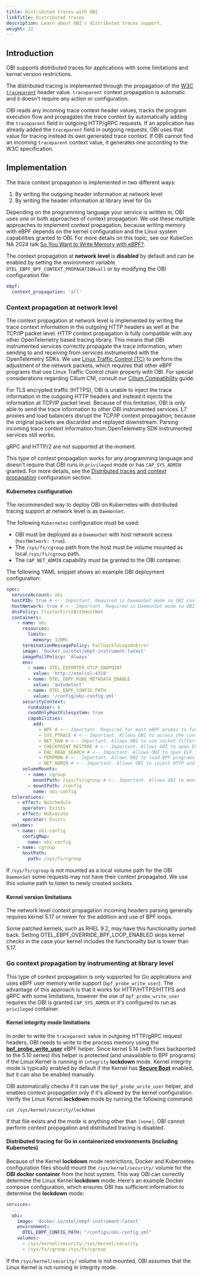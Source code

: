 ```yaml
---
title: Distributed traces with OBI
linkTitle: Distributed traces
description: Learn about OBI's distributed traces support.
weight: 22
---
```


## Introduction

OBI supports distributed traces for applications with some limitations and
kernel version restrictions.

The distributed tracing is implemented through the propagation of the
[W3C `traceparent`](https://www.w3.org/TR/trace-context/) header value.
`traceparent` context propagation is automatic and it doesn't require any action
or configuration.

OBI reads any incoming trace context header values, tracks the program execution
flow and propagates the trace context by automatically adding the `traceparent`
field in outgoing HTTP/gRPC requests. If an application has already added the
`traceparent` field in outgoing requests, OBI uses that value for tracing
instead its own generated trace context. If OBI cannot find an incoming
`traceparent` context value, it generates one according to the W3C
specification.

## Implementation

The trace context propagation is implemented in two different ways:

1. By writing the outgoing header information at network level
2. By writing the header information at library level for Go

Depending on the programming language your service is written in, OBI uses one
or both approaches of context propagation. We use these multiple approaches to
implement context propagation, because writing memory with eBPF depends on the
kernel configuration and the Linux system capabilities granted to OBI. For more
details on this topic, see our KubeCon NA 2024 talk
[So You Want to Write Memory with eBPF?](https://www.youtube.com/watch?v=TUiVX-44S9s).

The context propagation at **network level** is **disabled** by default and can
be enabled by setting the environment variable
`OTEL_EBPF_BPF_CONTEXT_PROPAGATION=all` or by modifying the OBI configuration
file:

```yaml
ebpf:
  context_propagation: 'all'
```

### Context propagation at network level

The context propagation at network level is implemented by writing the trace
context information in the outgoing HTTP headers as well at the TCP/IP packet
level. HTTP context propagation is fully compatible with any other OpenTelemetry
based tracing library. This means that OBI instrumented services correctly
propagate the trace information, when sending to and receiving from services
instrumented with the OpenTelemetry SDKs. We use
[Linux Traffic Control (TC)](<https://en.wikipedia.org/wiki/Tc_(Linux)>) to
perform the adjustment of the network packets, which requires that other eBPF
programs that use Linux Traffic Control chain properly with OBI. For special
considerations regarding Cilium CNI, consult our
[Cilium Compatibility](../cilium-compatibility/) guide.

For TLS encrypted traffic (HTTPS), OBI is unable to inject the trace information
in the outgoing HTTP headers and instead it injects the information at TCP/IP
packet level. Because of this limitation, OBI is only able to send the trace
information to other OBI instrumented services. L7 proxies and load balancers
disrupt the TCP/IP context propagation, because the original packets are
discarded and replayed downstream. Parsing incoming trace context information
from OpenTelemetry SDK instrumented services still works.

gRPC and HTTP/2 are not supported at the moment.

This type of context propagation works for any programming language and doesn't
require that OBI runs in `privileged` mode or has `CAP_SYS_ADMIN` granted. For
more details, see the
[Distributed traces and context propagation](../configure/metrics-traces-attributes/)
configuration section.

#### Kubernetes configuration

The recommended way to deploy OBI on Kubernetes with distributed tracing support
at network level is as `DaemonSet`.

The following `Kubernetes` configuration must be used:

- OBI must be deployed as a `DaemonSet` with host network access
  (`hostNetwork: true`).
- The `/sys/fs/cgroup` path from the host must be volume mounted as local
  `/sys/fs/cgroup` path.
- The `CAP_NET_ADMIN` capability must be granted to the OBI container.

The following YAML snippet shows an example OBI deployment configuration:

```yaml
spec:
  serviceAccount: obi
  hostPID: true # <-- Important. Required in DaemonSet mode so OBI can discover all monitored processes
  hostNetwork: true # <-- Important. Required in DaemonSet mode so OBI can see all network packets
  dnsPolicy: ClusterFirstWithHostNet
  containers:
    - name: obi
      resources:
        limits:
          memory: 120Mi
      terminationMessagePolicy: FallbackToLogsOnError
      image: 'docker.io/otel/ebpf-instrument:latest'
      imagePullPolicy: 'Always'
      env:
        - name: OTEL_EXPORTER_OTLP_ENDPOINT
          value: 'http://otelcol:4318'
        - name: OTEL_EBPF_KUBE_METADATA_ENABLE
          value: 'autodetect'
        - name: OTEL_EBPF_CONFIG_PATH
          value: '/config/obi-config.yml'
      securityContext:
        runAsUser: 0
        readOnlyRootFilesystem: true
        capabilities:
          add:
            - BPF # <-- Important. Required for most eBPF probes to function correctly.
            - SYS_PTRACE # <-- Important. Allows OBI to access the container namespaces and inspect executables.
            - NET_RAW # <-- Important. Allows OBI to use socket filters for http requests.
            - CHECKPOINT_RESTORE # <-- Important. Allows OBI to open ELF files.
            - DAC_READ_SEARCH # <-- Important. Allows OBI to open ELF files.
            - PERFMON # <-- Important. Allows OBI to load BPF programs.
            - NET_ADMIN # <-- Important. Allows OBI to inject HTTP and TCP context propagation information.
      volumeMounts:
        - name: cgroup
          mountPath: /sys/fs/cgroup # <-- Important. Allows OBI to monitor all newly sockets to track outgoing requests.
        - mountPath: /config
          name: obi-config
  tolerations:
    - effect: NoSchedule
      operator: Exists
    - effect: NoExecute
      operator: Exists
  volumes:
    - name: obi-config
      configMap:
        name: obi-config
    - name: cgroup
      hostPath:
        path: /sys/fs/cgroup
```

If `/sys/fs/cgroup` is not mounted as a local volume path for the OBI
`DaemonSet` some requests may not have their context propagated. We use this
volume path to listen to newly created sockets.

#### Kernel version limitations

The network level context propagation incoming headers parsing generally
requires kernel 5.17 or newer for the addition and use of BPF loops.

Some patched kernels, such as RHEL 9.2, may have this functionality ported back.
Setting OTEL_EBPF_OVERRIDE_BPF_LOOP_ENABLED skips kernel checks in the case your
kernel includes the functionality but is lower than 5.17.

### Go context propagation by instrumenting at library level

This type of context propagation is only supported for Go applications and uses
eBPF user memory write support (`bpf_probe_write_user`). The advantage of this
approach is that it works for HTTP/HTTP2/HTTPS and gRPC with some limitations,
however the use of `bpf_probe_write_user` requires the OBI is granted
`CAP_SYS_ADMIN` or it's configured to run as `privileged` container.

#### Kernel integrity mode limitations

In order to write the `traceparent` value in outgoing HTTP/gRPC request headers,
OBI needs to write to the process memory using the
[**bpf_probe_write_user**](https://www.man7.org/linux/man-pages/man7/bpf-helpers.7.html)
eBPF helper. Since kernel 5.14 (with fixes backported to the 5.10 series) this
helper is protected (and unavailable to BPF programs) if the Linux Kernel is
running in `integrity` **lockdown** mode. Kernel integrity mode is typically
enabled by default if the Kernel has
[**Secure Boot**](https://wiki.debian.org/SecureBoot) enabled, but it can also
be enabled manually.

OBI automatically checks if it can use the `bpf_probe_write_user` helper, and
enables context propagation only if it's allowed by the kernel configuration.
Verify the Linux Kernel **lockdown** mode by running the following command:

```shell
cat /sys/kernel/security/lockdown
```

If that file exists and the mode is anything other than `[none]`, OBI cannot
perform context propagation and distributed tracing is disabled.

#### Distributed tracing for Go in containerized environments (including Kubernetes)

Because of the Kernel **lockdown** mode restrictions, Docker and Kubernetes
configuration files should mount the `/sys/kernel/security/` volume for the
**OBI docker container** from the host system. This way OBI can correctly
determine the Linux Kernel **lockdown** mode. Here's an example Docker compose
configuration, which ensures OBI has sufficient information to determine the
**lockdown** mode:

```yaml
services:
  ...
  obi:
    image: 'docker.io/otel/ebpf-instrument:latest'
    environment:
      OTEL_EBPF_CONFIG_PATH: "/configs/obi-config.yml"
    volumes:
      - /sys/kernel/security:/sys/kernel/security
      - /sys/fs/cgroup:/sys/fs/cgroup
```

If the `/sys/kernel/security/` volume is not mounted, OBI assumes that the Linux
Kernel is not running in integrity mode.
